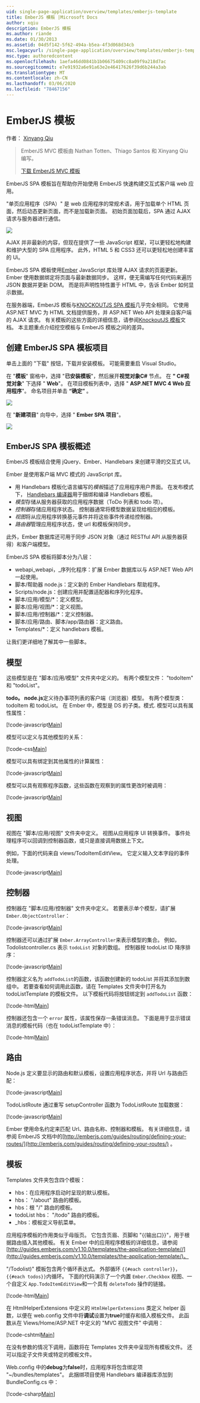 ```yaml
---
uid: single-page-application/overview/templates/emberjs-template
title: EmberJS 模板 |Microsoft Docs
author: xqiu
description: EmberJS 模板
ms.author: riande
ms.date: 01/30/2013
ms.assetid: 04d5f142-5f62-494a-b5ea-4f3d068d34cb
msc.legacyurl: /single-page-application/overview/templates/emberjs-template
msc.type: authoredcontent
ms.openlocfilehash: 1aefa46dd0841b1b06675409cc8a09f9a218d7ac
ms.sourcegitcommit: e7e91932a6e91a63e2e46417626f39d6b244a3ab
ms.translationtype: MT
ms.contentlocale: zh-CN
ms.lasthandoff: 03/06/2020
ms.locfileid: "78467156"
---
```

# <a name="emberjs-template"></a>EmberJS 模板

作者： [Xinyang Qiu](https://github.com/xqiu)

> EmberJS MVC 模板由 Nathan Totten、Thiago Santos 和 Xinyang Qiu 编写。
> 
> [下载 EmberJS MVC 模板](https://go.microsoft.com/fwlink/?LinkId=282647)

EmberJS SPA 模板旨在帮助你开始使用 EmberJS 快速构建交互式客户端 web 应用。

"单页应用程序（SPA）" 是 web 应用程序的常规术语，用于加载单个 HTML 页面，然后动态更新页面，而不是加载新页面。 初始页面加载后，SPA 通过 AJAX 请求与服务器进行通信。

![](emberjs-template/_static/image1.png)

AJAX 并非最新的内容，但现在提供了一些 JavaScript 框架，可以更轻松地构建和维护大型的 SPA 应用程序。 此外，HTML 5 和 CSS3 还可以更轻松地创建丰富的 Ui。

EmberJS SPA 模板使用[Ember](http://emberjs.com/) JavaScript 库处理 AJAX 请求的页面更新。 Ember 使用数据绑定将页面与最新数据同步。 这样，便无需编写任何代码来遍历 JSON 数据并更新 DOM。 而是将声明性特性置于 HTML 中，告诉 Ember 如何显示数据。

在服务器端，EmberJS 模板与[KNOCKOUTJS SPA 模板](../introduction/knockoutjs-template.md)几乎完全相同。 它使用 ASP.NET MVC 为 HTML 文档提供服务，并 ASP.NET Web API 处理来自客户端的 AJAX 请求。 有关模板的这些方面的详细信息，请参阅[KnockoutJS 模板](../introduction/knockoutjs-template.md)文档。 本主题重点介绍挖空模板与 EmberJS 模板之间的差异。

## <a name="create-an-emberjs-spa-template-project"></a>创建 EmberJS SPA 模板项目

单击上面的 "下载" 按钮，下载并安装模板。 可能需要重启 Visual Studio。

在 "**模板**" 窗格中，选择 "**已安装模板**"，然后展开**视觉对象C#** 节点。 在 **" C#视觉对象**" 下选择 " **Web**"。 在项目模板列表中，选择 " **ASP.NET MVC 4 Web 应用程序**"。 命名项目并单击 **“确定”** 。

![](emberjs-template/_static/image2.png)

在 "**新建项目**" 向导中，选择 " **Ember SPA 项目**"。

![](emberjs-template/_static/image4.png)

## <a name="emberjs-spa-template-overview"></a>EmberJS SPA 模板概述

EmberJS 模板结合使用 jQuery、Ember、Handlebars 来创建平滑的交互式 UI。

Ember 是使用客户端 MVC 模式的 JavaScript 库。

- 用 Handlebars 模板化语言编写的*模板*描述了应用程序用户界面。 在发布模式下， [Handlebars 编译器](https://github.com/Myslik/csharp-ember-handlebars)用于捆绑和编译 Handlebars 模板。
- *模型*存储从服务器获取的应用程序数据（ToDo 列表和 todo 项）。
- *控制器*存储应用程序状态。 控制器通常将模型数据呈现给相应的模板。
- *视图*将从应用程序转换基元事件并将这些事件传递给控制器。
- *路由器*管理应用程序状态，使 url 和模板保持同步。

此外，Ember 数据库还可用于同步 JSON 对象（通过 RESTful API 从服务器获得）和客户端模型。

EmberJS SPA 模板将脚本分为八层：

- webapi\_webapi，\_序列化程序：扩展 Ember 数据库以与 ASP.NET Web API 一起使用。
- 脚本/帮助器 node.js：定义新的 Ember Handlebars 帮助程序。
- Scripts/node.js：创建应用并配置适配器和序列化程序。
- 脚本/应用/模型/\*：定义模型。
- 脚本/应用/视图/\*：定义视图。
- 脚本/应用/控制器/\*：定义控制器。
- 脚本/应用/路由、脚本/app/路由器：定义路由。
- Templates/\*：定义 handlebars 模板。

让我们更详细地了解其中一些脚本。

## <a name="models"></a>模型

这些模型是在 "脚本/应用/模型" 文件夹中定义的。 有两个模型文件： "todoItem" 和 "todoList"。

**todo。 node.js**定义待办事项列表的客户端（浏览器）模型。 有两个模型类： todoItem 和 todoList。 在 Ember 中，模型是 DS 的子类。模式. 模型可以具有属性属性：

[!code-javascript[Main](emberjs-template/samples/sample1.js)]

模型可以定义与其他模型的关系：

[!code-css[Main](emberjs-template/samples/sample2.css)]

模型可以具有绑定到其他属性的计算属性：

[!code-javascript[Main](emberjs-template/samples/sample3.js)]

模型可以具有观察程序函数，这些函数在观察到的属性更改时被调用：

[!code-javascript[Main](emberjs-template/samples/sample4.js)]

## <a name="views"></a>视图

视图在 "脚本/应用/视图" 文件夹中定义。 视图从应用程序 UI 转换事件。 事件处理程序可以回调到控制器函数，或只是直接调用数据上下文。

例如，下面的代码来自 views/TodoItemEditView。 它定义输入文本字段的事件处理。

[!code-javascript[Main](emberjs-template/samples/sample5.js)]

## <a name="controller"></a>控制器

控制器在 "脚本/应用/控制器" 文件夹中定义。 若要表示单个模型，请扩展 `Ember.ObjectController`：

[!code-javascript[Main](emberjs-template/samples/sample6.js)]

控制器还可以通过扩展 `Ember.ArrayController`来表示模型的集合。 例如，Todolistcontroller.cs 表示 `todoList` 对象的数组。 控制器按 todoList ID 降序排序：

[!code-javascript[Main](emberjs-template/samples/sample7.js)]

控制器定义名为 `addTodoList`的函数，该函数创建新的 todoList 并将其添加到数组中。 若要查看如何调用此函数，请在 Templates 文件夹中打开名为 todoListTemplate 的模板文件。 以下模板代码将按钮绑定到 `addTodoList` 函数：

[!code-html[Main](emberjs-template/samples/sample8.html)]

控制器还包含一个 `error` 属性，该属性保存一条错误消息。 下面是用于显示错误消息的模板代码（也在 todoListTemplate 中）：

[!code-html[Main](emberjs-template/samples/sample9.html)]

## <a name="routes"></a>路由

Node.js 定义要显示的路由和默认模板，设置应用程序状态，并将 Url 与路由匹配：

[!code-javascript[Main](emberjs-template/samples/sample10.js)]

TodoListRoute 通过重写 setupController 函数为 TodoListRoute 加载数据：

[!code-javascript[Main](emberjs-template/samples/sample11.js)]

Ember 使用命名约定来匹配 Url、路由名称、控制器和模板。 有关详细信息，请参阅 EmberJS 文档中的[http://emberjs.com/guides/routing/defining-your-routes/](http://emberjs.com/guides/routing/defining-your-routes/) 。

## <a name="templates"></a>模板

Templates 文件夹包含四个模板：

- hbs：在应用程序启动时呈现的默认模板。
- hbs： "/about" 路由的模板。
- hbs：根 "/" 路由的模板。
- todoList hbs： "/todo" 路由的模板。
- \_hbs：模板定义导航菜单。

应用程序模板的作用类似于母版页。 它包含页眉、页脚和 "{{输出口}}"，用于根据路由插入其他模板。 有关 Ember 中的应用程序模板的详细信息，请参阅[http://guides.emberjs.com/v1.10.0/templates/the-application-template//](http://guides.emberjs.com/v1.10.0/templates/the-application-template/)。

"/Todolist)" 模板包含两个循环表达式。 外部循环 `{{#each controller}}`，`{{#each todos}}`内循环。 下面的代码演示了一个内置 `Ember.Checkbox` 视图、一个自定义 `App.TodoItemEditView`和一个具有 `deleteTodo` 操作的链接。

[!code-html[Main](emberjs-template/samples/sample12.html)]

在 HtmlHelperExtensions 中定义的 `HtmlHelperExtensions` 类定义 helper 函数，以便在 web.config 文件中将**调试**设置为**true**时缓存和插入模板文件。 此函数从在 Views/Home/ASP.NET 中定义的 "MVC 视图文件" 中调用：

[!code-cshtml[Main](emberjs-template/samples/sample13.cshtml)]

在没有参数的情况下调用，函数将在 Templates 文件夹中呈现所有模板文件。 还可以指定子文件夹或特定的模板文件。

Web.config 中的**debug**为**false**时，应用程序将包含绑定项 "~/bundles/templates"。 此捆绑项目使用 Handlebars 编译器库添加到 BundleConfig.cs 中：

[!code-csharp[Main](emberjs-template/samples/sample14.cs)]
